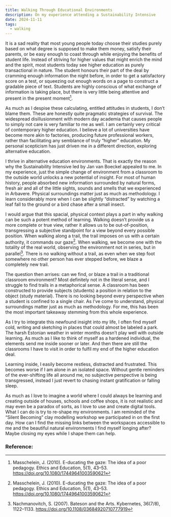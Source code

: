 ```yaml
---
title: Walking Through Educational Environments
description: On my experience attending a Sustainability Intensive
date: 2024-11-11
tags:
  - walking
---
```


It is a sad reality that most young people today choose their studies purely based on what degree is supposed to make them money, satisfy their parents, or be easy enough to coast through while enjoying the benefits of student life. Instead of striving for higher values that might enrich the mind and the spirit, most students today see higher education as purely transactional in nature. The student honours their part of the deal by cramming enough information the night before, in order to get a satisfactory score on a test, or squeezing out enough words on a page to construct a gradable piece of text. Students are highly conscious of what exchange of information is taking place, but there is very little being attentive and present in the present moment[^1].

As much as I despise these calculating, entitled attitudes in students, I don’t blame them. These are honestly quite pragmatic strategies of survival. The widespread disillusionment with modern day academia that causes people to simply not care is very familiar to me as well. I am certainly very critical of contemporary higher education. I believe a lot of universities have become more akin to factories, producing future professional workers, rather than facilitating any semblance of truly “higher” education. My personal scepticism has just driven me in a different direction, exploring alternative education.

I thrive in alternative education environments. That is exactly the reason why the Sustainability Intensive led by Jan van Boeckel appealed to me. In my experience, just the simple change of environment from a classroom to the outside world unlocks a new potential of insight. For most of human history, people absorbed new information surrounded by natural forms, fresh air and all of the little sights, sounds and smells that we experienced in Arbavere. Physical surroundings matter just as much as methodology. I learn considerably more when I can be slightly “distracted” by watching a leaf fall to the ground or a bird chase after a small insect.

I would argue that this spacial, physical context plays a part in why walking can be such a potent method of learning. Walking doesn’t provide us a more complete or true view, rather it allows us to be out-of-position, transgressing a subjective standpoint for a view beyond every possible position. When walking along a trail, the trail imposes on us with a certain authority, it commands our gaze[^1]. When walking, we become one with the totality of the real world, observing the environment not in series, but in parallel[^2]. There is no walking without a trail, as even when we step foot somewhere no other person has ever stepped before, we blaze a completely new trail.

The question then arrises: can we find, or blaze a trail in a traditional classroom environment? Most definitely not in the literal sense, and I struggle to find trails in a metaphorical sense. A classroom has been constructed to provide subjects (students) a position in relation to the object (study material). There is no looking beyond every perspective when a student is confined to a single chair. As I’ve come to understand, physical surroundings matter just as much as methodology. For me, this has been the most important takeaway stemming from this whole experience.

As I try to integrate this newfound insight into my life, I often find myself cold, writing and sketching in places that could almost be labeled a park. The harsh Estonian weather in winter months doesn’t play well with outside learning. As much as I like to think of myself as a hardened individual, the elements send me inside sooner or later. And then there are still the classrooms I have to visit in order to fulfil my end of the higher education deal.

Learning inside, I easily become restless, distracted and frustrated. This becomes worse if I am alone in an isolated space. Without gentle reminders of the ever-shifting life all around me, no subjective perspective is being transgressed, instead I just revert to chasing instant gratification or falling sleep.

As much as I love to imagine a world where I could always be learning and creating outside of houses, schools and coffee shops, it is not realistic and may even be a paradox of sorts, as I love to use and create digital tools. What I can do is try to re-shape my environments. I am reminded of the “Silent Becoming” clay modelling workshop we participated in on the first day. How can I find the missing links between the workspaces accessible to me and the beautiful natural environments I find myself longing after? Maybe closing my eyes while I shape them can help.

### Reference:

[^1]: Masschelein, J. (2010). E-ducating the gaze: The idea of a poor pedagogy. Ethics and Education, 5(1), 43–53. https://doi.org/10.1080/17449641003590621
[^2]: Nachmanovitch, S. (2007). Bateson and the Arts. Kybernetes, 36(7/8), 1122–1133. https://doi.org/10.1108/03684920710777919

